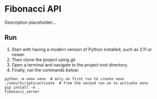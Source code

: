 # Fibonacci API

Description placeholder...

## Run

1. Start with having a modern version of Python installed, such as 3.11 or newer.
1. Then clone the project using git
1. Open a terminal and navigate to the project root directory.
1. Finally, run the commands below:

```
python -m venv venv  # only on first run to create venv
./venv/Scripts/activate  # from the second run on to activate venv
pip install -e .
fibonacci_server
```
